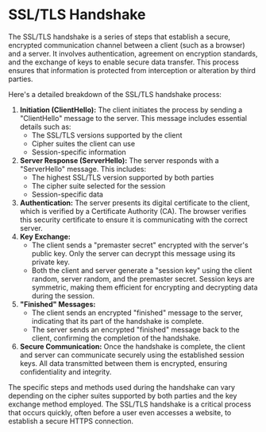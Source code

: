 
# SSL/TLS Handshake

The SSL/TLS handshake is a series of steps that establish a secure, encrypted communication channel between a client (such as a browser) and a server. It involves authentication, agreement on encryption standards, and the exchange of keys to enable secure data transfer. This process ensures that information is protected from interception or alteration by third parties.

Here's a detailed breakdown of the SSL/TLS handshake process:

1. **Initiation (ClientHello):** The client initiates the process by sending a "ClientHello" message to the server. This message includes essential details such as:
   - The SSL/TLS versions supported by the client
   - Cipher suites the client can use
   - Session-specific information
2. **Server Response (ServerHello):** The server responds with a "ServerHello" message. This includes:
   - The highest SSL/TLS version supported by both parties
   - The cipher suite selected for the session
   - Session-specific data
3. **Authentication:** The server presents its digital certificate to the client, which is verified by a Certificate Authority (CA). The browser verifies this security certificate to ensure it is communicating with the correct server.
4. **Key Exchange:**
   - The client sends a "premaster secret" encrypted with the server's public key. Only the server can decrypt this message using its private key.
   - Both the client and server generate a "session key" using the client random, server random, and the premaster secret. Session keys are symmetric, making them efficient for encrypting and decrypting data during the session.
5. **"Finished" Messages:**
   - The client sends an encrypted "finished" message to the server, indicating that its part of the handshake is complete.
   - The server sends an encrypted "finished" message back to the client, confirming the completion of the handshake.
6. **Secure Communication:** Once the handshake is complete, the client and server can communicate securely using the established session keys. All data transmitted between them is encrypted, ensuring confidentiality and integrity.

The specific steps and methods used during the handshake can vary depending on the cipher suites supported by both parties and the key exchange method employed. The SSL/TLS handshake is a critical process that occurs quickly, often before a user even accesses a website, to establish a secure HTTPS connection.

